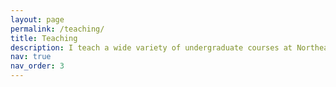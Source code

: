 ```yaml
---
layout: page
permalink: /teaching/
title: Teaching
description: I teach a wide variety of undergraduate courses at Northeastern Illinois University.  My portfolio of field courses aligns well with my research and emphasizes urban/regional economics and policy.  I also teach a graduate class in applied microeconomics at the University of Illinois at Chicago as part of their M.A. in Applied Economics program.
nav: true
nav_order: 3
---
```



